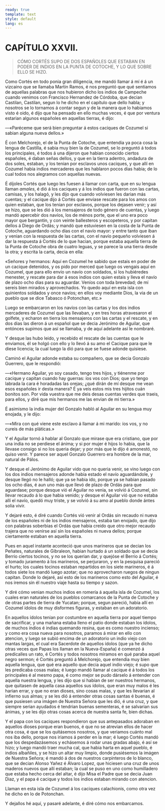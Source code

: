 ```yaml
---
ready: true
template: text
style: default
lang: es
---
```


# CAPÍTULO XXVII.

> CÓMO CORTÉS SUPO DE DOS ESPAÑOLES QUE ESTABAN EN PODER DE INDIOS EN LA
> PUNTA DE COTOCHE, Y LO QUE SOBRE ELLO SE HIZO.


Como Cortés en todo ponia gran diligencia, me mandó llamar á mí é á un
vizcaino que se llamaba Martin Ramos, é nos preguntó que qué sentiamos
de aquellas palabras que nos hubieron dicho los indios de Campeche
cuando venimos con Francisco Hernandez de Córdoba, que decian Castilan,
Castilan, segun lo he dicho en el capítulo que dello habla; y nosotros
se lo tornamos á contar segun y de la manera que lo habiamos visto é
oido, é dijo que ha pensado en ello muchas veces, é que por ventura
estarian algunos españoles en aquellas tierras, é dijo:

—«Paréceme que será bien preguntar á estos caciques de Cozumel si
sabian alguna nueva dellos.»

É con Melchorejo, el de la Punta de Cotoche, que entendia ya poca
cosa la lengua de Castilla, é sabia muy bien la de Cozumel, se lo
preguntó á todos los principales, é todos á una dijeron que habian
conocido ciertos españoles, é daban señas dellos, y que en la tierra
adentro, andadura de dos soles, estaban, y los tenian por esclavos
unos caciques, y que allí en Cozumel habia indios mercaderes que les
hablaron pocos dias habia; de lo cual todos nos alegramos con aquellas
nuevas.

É díjoles Cortés que luego les fuesen á llamar con carta, que en su
lengua llaman _amales_, é dió á los caciques y á los indios que fueron
con las cartas, camisas, y los halagó, y les dijo que cuando volviesen
les darian más cuentas; y el cacique dijo á Cortés que enviase rescate
para los amos con quien estaban, que los tenian por esclavos, porque
los dejasen venir; y así se hizo, que se les dió á los mensajeros de
todo género de cuentas, y luego mandó apercebir dos navíos, los de
ménos porte, que el uno era poco mayor que bergantin, y con veinte
ballesteros y escopeteros, y por capitan dellos á Diego de Ordás; y
mandó que estuviesen en la costa de la Punta de Cotoche, aguardando
ocho dias con el navío mayor: y entre tanto que iban y venian con
la respuesta de las cartas, con el navío pequeño volviesen á dar la
respuesta á Cortés de lo que hacian, porque estaba aquella tierra de la
Punta de Cotoche obra de cuatro leguas, y se parece la una tierra desde
la otra; y escrita la carta, decia en ella:

  «Señores y hermanos: Aquí en Cozumel he sabido que estais en
  poder de un cacique detenidos, y os pido por merced que luego
  os vengais aquí en Cozumel, que para ello envio un navío con
  soldados, si los hubiéredes menester, y rescate para dar á esos
  indios con quien estais y lleva el navío de plazo ocho dias
  para su aguardar. Veníos con toda brevedad; de mí sereis bien
  mirados y aprovechados. Yo quedo aquí en esta isla con quinientos
  soldados y once navíos; en ellos voy mediante Dios, la via de un
  pueblo que se dice Tabasco ó Potonchan, etc.»

Luego se embarcaron en los navíos con las cartas y los dos indios
mercaderes de Cozumel que las llevaban, y en tres horas atravesaron
el golfete, y echaron en tierra los mensajeros con las cartas y el
rescate, y en dos dias las dieron á un español que se decia Jerónimo de
Aguilar, que entónces supimos que así se llamaba, y de aquí adelante
así le nombraré.

Y desque las hubo leido, y recebido el rescate de las cuentas que le
enviamos, él se holgó con ello y lo llevó á su amo el Cacique para
que le diese licencia; la cual luego la dió para que se fuese adonde
quisiese.

Caminó el Aguilar adonde estaba su compañero, que se decia Gonzalo
Guerrero, que le respondió:

—«Hermano Aguilar, yo soy casado, tengo tres hijos, y tiénenme por
cacique y capitan cuando hay guerras: íos vos con Dios; que yo tengo
labrada la cara é horadadas las orejas; ¿qué dirán de mí desque me vean
esos españoles ir desta manera? É ya veis estos mis tres hijitos cuán
bonitos son. Por vida vuestra que me deis desas cuentas verdes que
traeis, para ellos, y diré que mis hermanos me las envian de mi tierra.»

É asimismo la india mujer del Gonzalo habló al Aguilar en su lengua
muy enojada, y le dijo:

—«Mira con qué viene este esclavo á llamar á mi marido: íos vos, y no
cureis de más pláticas.»

Y el Aguilar tornó á hablar al Gonzalo que mirase que era cristiano,
que por una india no se perdiese el ánima; y si por mujer é hijos lo
habia, que la llevase consigo si no los queria dejar; y por más que le
dijo é amonestó, no quiso venir. Y parece ser aquel Gonzalo Guerrero
era hombre de la mar, natural de Pálos.

Y desque el Jerónimo de Aguilar vido que no queria venir, se vino
luego con los dos indios mensajeros adonde habia estado el navío
aguardándole, y desque llegó no le halló; que ya se habia ido, porque
ya se habian pasado los ocho dias, é aun uno más que llevó de plazo de
Ordás para que aguardase; porque desque vió el Aguilar no venia, se
volvió á Cozumel, sin llevar recaudo á lo que habia venido; y desque el
Aguilar vió que no estaba allí el navío, quedó muy triste, y se volvió
á su amo al pueblo donde ántes solia vivir.

Y dejaré esto, é diré cuando Cortés vió venir al Ordás sin recaudo ni
nueva de los españoles ni de los indios mensajeros, estaba tan enojado,
que dijo con palabras soberbias el Ordás que habia creido que otro
mejor recaudo trajera que no venirse así sin los españoles ni nueva
dellos; porque ciertamente estaban en aquella tierra.

Pues en aquel instante aconteció que unos marineros que se decian los
Peñates, naturales de Gibraleon, habian hurtado á un soldado que se
decia Berrio ciertos tocinos, y no se los querian dar, y quejóse el
Berrio á Cortés; y tomado juramento á los marineros, se perjuraron, y
en la pesquisa pareció el hurto; los cuales tocinos estaban repartidos
en los siete marineros, é á todos siete los mandó luego azotar; que no
aprovecharon ruegos de ningun capitan. Donde lo dejaré, así esto de
los marineros como esto del Aguilar, é nos iremos sin él nuestro viaje
hasta su tiempo y sazon.

Y diré cómo venian muchos indios en romería á aquella isla de Cozumel,
los cuales eran naturales de los pueblos comarcanos de la Punta de
Cotoche y de otras partes de tierra de Yucatan; porque, segun pareció,
habia allí en Cozumel ídolos de muy disformes figuras, y estaban en un
adoratorio.

En aquellos ídolos tenian por costumbre en aquella tierra por aquel
tiempo de sacrificar, y una mañana estaba lleno el patio donde estaban
los ídolos, de muchos indios é indias quemando resina, que es como
nuestro incienso; y como era cosa nueva para nosotros, paramos á mirar
en ello con atencion, y luego se subió encima de un adoratorio un indio
viejo con mantas largas, el cual era Sacerdote de aquellos ídolos (que
ya he dicho otras veces que Papas los llaman en la Nueva-España) é
comenzó á predicalles un rato, é Cortés y todos nosotros miramos en
qué paraba aquel negro sermon; é Cortés preguntó á Melchorejo, que
entendia muy bien aquella lengua, que qué era aquello que decia aquel
indio viejo; é supo que les predicaba cosas malas; é luego mandó llamar
al cacique é á todos los principales é al mesmo papa, é como mejor se
pudo dárselo á entender con aquella nuestra lengua, y les dijo que si
habian de ser nuestros hermanos, que quitasen de aquella casa aquellos
sus ídolos, que eran muy malos é les harian errar, y que no eran
dioses, sino cosas malas, y que les llevarian al infierno sus almas; y
se les dió á entender otras cosas santas é buenas, é que pusiesen una
imágen de Nuestra Señora que les dió, é una cruz, y que siempre serian
ayudados é tendrian buenas sementeras, é se salvarian sus ánimas, y se
les dijo otras cosas acerca de nuestra santa fe, bien dichas.

Y el papa con los caciques respondieron que sus antepasados adoraban en
aquellos dioses porque eran buenos, é que no se atrevian ellos de hacer
otra cosa, é que se los quitásemos nosotros, y que veriamos cuánto
mal nos iba dello, porque nos iriamos á perder en la mar; é luego
Cortés mandó que los despedazásemos y echásemos á rodar unas gradas
abajo, é así se hizo; y luego mandó traer mucha cal, que habia harta
en aquel pueblo, é indios albañiles, y se hizo un altar muy limpio,
donde pusiésemos la imágen de Nuestra Señora; é mandó á dos de nuestros
carpinteros de lo blanco, que se decian Alonso Yañez é Álvaro Lopez,
que hiciesen una cruz de unos maderos nuevos que allí estaban; la cual
se puso en uno como humilladero que estaba hecho cerca del altar, é
dijo Misa el Padre que se decia Juan Diaz, y el papa é cacique y todos
los indios estaban mirando con atencion.

Llaman en esta isla de Cozumel á los caciques calachionis, como otra
vez he dicho en lo de Potonchan.

Y dejallos hé aquí, y pasaré adelante, é diré cómo nos embarcamos.
